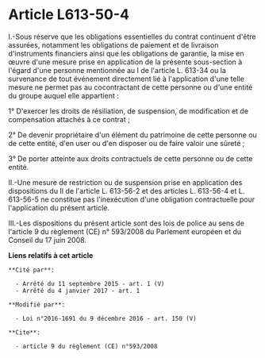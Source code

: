# Article L613-50-4

I.-Sous réserve que les obligations essentielles du contrat continuent d'être assurées, notamment les obligations de paiement
et de livraison d'instruments financiers ainsi que les obligations de garantie, la mise en œuvre d'une mesure prise en
application de la présente sous-section à l'égard d'une personne mentionnée au I de l'article L. 613-34 ou la survenance de
tout événement directement lié à l'application d'une telle mesure ne permet pas au cocontractant de cette personne ou d'une
entité du groupe auquel elle appartient : 

1° D'exercer les droits de résiliation, de suspension, de modification et de compensation attachés à ce contrat ; 

2° De devenir propriétaire d'un élément du patrimoine de cette personne ou de cette entité, d'en user ou d'en disposer ou de
faire valoir une sûreté ; 

3° De porter atteinte aux droits contractuels de cette personne ou de cette entité. 

II.-Une mesure de restriction ou de suspension prise en application des dispositions du II de l'article L. 613-56-2 et des
articles L. 613-56-4 et L. 613-56-5 ne constitue pas l'inexécution d'une obligation contractuelle pour l'application du
présent article. 

III.-Les dispositions du présent article sont des lois de police au sens de l'article 9 du règlement (CE) n° 593/2008 du
Parlement européen et du Conseil du 17 juin 2008.

**Liens relatifs à cet article**

	**Cité par**:

	  - Arrêté du 11 septembre 2015 - art. 1 (V)
	  - Arrêté du 4 janvier 2017 - art. 1

	**Modifié par**:

	  - Loi n°2016-1691 du 9 décembre 2016 - art. 150 (V)

	**Cite**:

	  - article 9 du règlement (CE) n°593/2008
